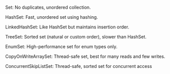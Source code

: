 Set: No duplicates, unordered collection.

HashSet: Fast, unordered set using hashing.

LinkedHashSet: Like HashSet but maintains insertion order.

TreeSet: Sorted set (natural or custom order), slower than HashSet.

EnumSet: High-performance set for enum types only.

CopyOnWriteArraySet: Thread-safe set, best for many reads and few writes.

ConcurrentSkipListSet: Thread-safe, sorted set for concurrent access